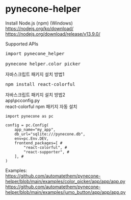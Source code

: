 # pynecone-helper

Install Node.js (npm) (Windows)  
https://nodejs.org/ko/download/  
https://nodejs.org/download/release/v13.9.0/  

Supported APIs
<pre>
import pynecone_helper

pynecone_helper.color_picker
</pre>

자바스크립트 패키지 설치 방법1
<pre>
npm install react-colorful
</pre>

자바스크립트 패키지 설치 방법2  
app\pcconfig.py  
react-colorful npm 패키지 자동 설치
```
import pynecone as pc

config = pc.Config(
    app_name="my_app",
    db_url="sqlite:///pynecone.db",
    env=pc.Env.DEV,
    frontend_packages=[ #
        "react-colorful", #
        "react-supporter", #
    ], #
)
```

Examples:  
https://github.com/automatethem/pynecone-helper/blob/main/examples/color_picker/app/app/app.py  
https://github.com/automatethem/pynecone-helper/blob/main/examples/jumo_button/app/app/app.py
